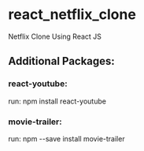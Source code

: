 # react_netflix_clone
Netflix Clone Using React JS

## Additional Packages:

### react-youtube:
run: npm install react-youtube

### movie-trailer:
run: npm --save install movie-trailer
